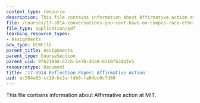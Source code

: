 ```yaml
---
content_type: resource
description: This file contains information about Affirmative action at MIT.
file: /courses/17-s914-conversations-you-cant-have-on-campus-race-ethnicity-gender-and-identity-spring-2012/ec504e83cc18bc3afdb8fa94bc0c7d60_MIT17_S914S12_aa5.pdf
file_type: application/pdf
learning_resource_types:
- Assignments
ocw_type: OCWFile
parent_title: Assignments
parent_type: CourseSection
parent_uid: 9f62199d-67cb-5e70-d4a8-6310fb34afe5
resourcetype: Document
title: '17.S914 Reflection Paper: Affirmative Action'
uid: ec504e83-cc18-bc3a-fdb8-fa94bc0c7d60
---
```

This file contains information about Affirmative action at MIT.

